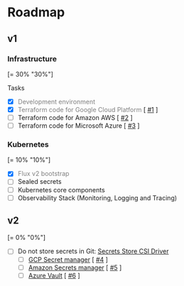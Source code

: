 # Roadmap

## v1

### Infrastructure

[= 30% "30%"]

Tasks

- [x] <span style="color:grey">Development environment</span>
- [x] <span style="color:grey">Terraform code for Google Cloud Platform</span> [ [#1](https://github.com/nlamirault/portefaix-lab/issues/1) ]
- [ ] Terraform code for Amazon AWS</span> [ [#2](https://github.com/nlamirault/portefaix-lab/issues/2) ]
- [ ] Terraform code for Microsoft Azure</span> [ [#3](https://github.com/nlamirault/portefaix-lab/issues/3) ]

### Kubernetes

[= 10% "10%"]

- [x] <span style="color:grey">Flux v2 bootstrap</span>
- [ ] Sealed secrets
- [ ] Kubernetes core components
- [ ] Observability Stack (Monitoring, Logging and Tracing)

## v2

[= 0% "0%"]

- [ ] Do not store secrets in Git: [Secrets Store CSI Driver](https://github.com/kubernetes-sigs/secrets-store-csi-driver)
    * [ ] [GCP Secret manager](https://github.com/GoogleCloudPlatform/secrets-store-csi-driver-provider-gcp) [ [#4](https://github.com/nlamirault/portefaix-lab/issues/4) ]
    * [ ] [Amazon Secrets manager](https://github.com/aws/containers-roadmap/issues/895) [ [#5](https://github.com/nlamirault/portefaix-lab/issues/5) ]
    * [ ] [Azure Vault](https://github.com/Azure/secrets-store-csi-driver-provider-azure) [ [#6](https://github.com/nlamirault/portefaix-lab/issues/6) ]
<!--
- <span class="check-bullet">:material-check-bold:</span> Foo bar
- <span class="close-bullet">:material-close-bold:</span> Foo ba
 -->
